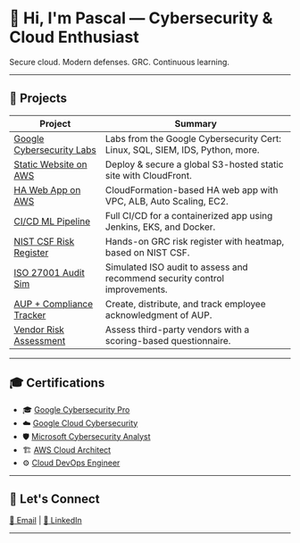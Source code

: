 # 👋 Hi, I'm Pascal — Cybersecurity & Cloud Enthusiast

Secure cloud. Modern defenses. GRC. Continuous learning.

---

## 🔧 Projects

| Project | Summary |
|--------|---------|
| [Google Cybersecurity Labs](https://github.com/Pascal831/Cybersecurity-Foundation) | Labs from the Google Cybersecurity Cert: Linux, SQL, SIEM, IDS, Python, more. |
| [Static Website on AWS](https://github.com/Pascal831/Cybersecurity-Foundation) | Deploy & secure a global S3-hosted static site with CloudFront. |
| [HA Web App on AWS](https://github.com/Pascal831/Deploy-a-High-Availability-Web-App-using-CloudFormation) | CloudFormation-based HA web app with VPC, ALB, Auto Scaling, EC2. |
| [CI/CD ML Pipeline](https://github.com/Pascal831/Operationalize-A-ML-Microservice-API) | Full CI/CD for a containerized app using Jenkins, EKS, and Docker. |
| [NIST CSF Risk Register](https://github.com/Pascal831/NIST-CSF-Risk-Register-Project) | Hands-on GRC risk register with heatmap, based on NIST CSF. |
| [ISO 27001 Audit Sim](https://github.com/Pascal831/ISO-27001-Compliance-Audit-Simulation) | Simulated ISO audit to assess and recommend security control improvements. |
| [AUP + Compliance Tracker](https://github.com/Pascal831/Acceptable-Use-Poliy-Compliance-Tracker) | Create, distribute, and track employee acknowledgment of AUP. |
| [Vendor Risk Assessment](https://github.com/Pascal831/Third-Party-Vendor-Assessment) | Assess third-party vendors with a scoring-based questionnaire. |

---

## 🎓 Certifications

- 🎓 [Google Cybersecurity Pro](https://www.coursera.org/account/accomplishments/professional-cert/3JN2Y7BCJNTR)
- ☁️ [Google Cloud Cybersecurity](https://www.coursera.org/account/accomplishments/professional-cert/N4D9HF8XOZUT)
- 🛡️ [Microsoft Cybersecurity Analyst](https://www.coursera.org/account/accomplishments/professional-cert/5VQLARK035FE)
- 🏗️ [AWS Cloud Architect](https://www.udacity.com/certificate/e/619b8468-98aa-11ea-a4b0-0bfa7a4016ae)
- ⚙️ [Cloud DevOps Engineer](https://www.udacity.com/certificate/e/90567bc0-6d33-11ea-a387-0329ec52e709)

---

## 🤝 Let's Connect

[📧 Email](mailto:pegbenda1@gmail.com) | [🔗 LinkedIn](https://www.linkedin.com/in/pascalegbenda/)

---

<!-- Optional Tech Stack & Fun Facts
**Pascal831/Pascal831** is a ✨ special ✨ repo because its `README.md` appears on your profile.
🌱 Learning: Azure Security, MITRE ATT&CK
💬 Ask about: Cyber frameworks, GRC, detection tools
⚡ Fun fact: I turn complex security into simple visuals!
-->
